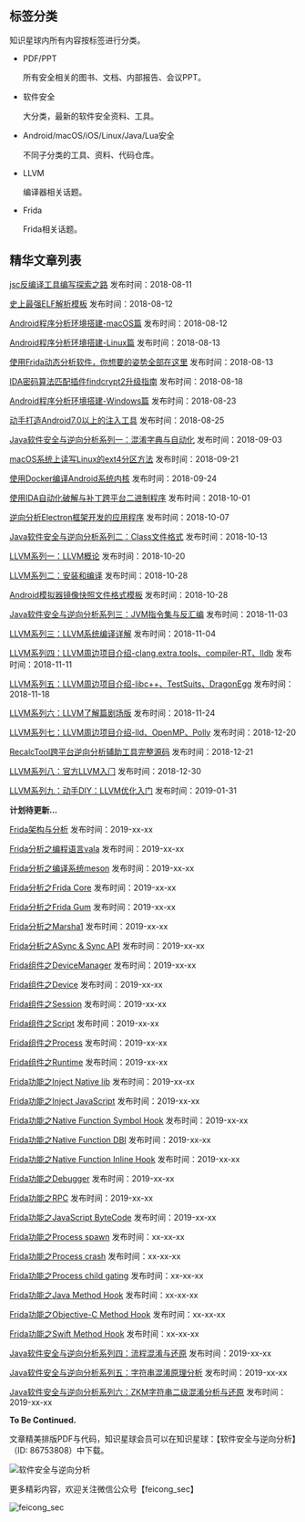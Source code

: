 ## 标签分类

知识星球内所有内容按标签进行分类。

- PDF/PPT

  所有安全相关的图书、文档、内部报告、会议PPT。

- 软件安全

  大分类，最新的软件安全资料、工具。

- Android/macOS/iOS/Linux/Java/Lua安全

  不同子分类的工具、资料、代码仓库。

- LLVM

  编译器相关话题。

- Frida

  Frida相关话题。


## 精华文章列表

[jsc反编译工具编写探索之路](https://t.zsxq.com/bqv3nQf) 发布时间：2018-08-11

[史上最强ELF解析模板](https://t.zsxq.com/UFyrrvb) 发布时间：2018-08-12

[Android程序分析环境搭建-macOS篇](https://t.zsxq.com/Uj2N7iQ) 发布时间：2018-08-12

[Android程序分析环境搭建-Linux篇](https://t.zsxq.com/nuNj2zZ) 发布时间：2018-08-13

[使用Frida动态分析软件，你想要的姿势全部在这里](https://t.zsxq.com/aUbUFuF) 发布时间：2018-08-13

[IDA密码算法匹配插件findcrypt2升级指南](https://t.zsxq.com/62ZzJiU) 发布时间：2018-08-18

[Android程序分析环境搭建-Windows篇](https://t.zsxq.com/R3naAUF) 发布时间：2018-08-23

[动手打造Android7.0以上的注入工具](https://t.zsxq.com/ZVz76iE) 发布时间：2018-08-25

[Java软件安全与逆向分析系列一：混淆字典与自动化](https://t.zsxq.com/JMbAu7y) 发布时间：2018-09-03

[macOS系统上读写Linux的ext4分区方法](https://t.zsxq.com/ai2nUnE) 发布时间：2018-09-21

[使用Docker编译Android系统内核](https://t.zsxq.com/yJM7mia) 发布时间：2018-09-24

[使用IDA自动化破解与补丁跨平台二进制程序](https://t.zsxq.com/a6YRjEa) 发布时间：2018-10-01

[逆向分析Electron框架开发的应用程序](https://t.zsxq.com/7Q3jIQR) 发布时间：2018-10-07

[Java软件安全与逆向分析系列二：Class文件格式](https://t.zsxq.com/Ii2RbaU) 发布时间：2018-10-13

[LLVM系列一：LLVM概论](https://t.zsxq.com/RzVZfIQ) 发布时间：2018-10-20

[LLVM系列二：安装和编译](https://t.zsxq.com/Ay7MFMn) 发布时间：2018-10-28

[Android模拟器镜像快照文件格式模板](https://t.zsxq.com/me6QJeq) 发布时间：2018-10-28

[Java软件安全与逆向分析系列三：JVM指令集与反汇编](https://t.zsxq.com/iqjurni) 发布时间：2018-11-03

[LLVM系列三：LLVM系统编译详解](https://t.zsxq.com/rbeemMr) 发布时间：2018-11-04

[LLVM系列四：LLVM周边项目介绍-clang.extra.tools、compiler-RT、lldb](https://t.zsxq.com/2rfIuzN) 发布时间：2018-11-11

[LLVM系列五：LLVM周边项目介绍-libc++、TestSuits、DragonEgg](https://t.zsxq.com/2NjyFqB) 发布时间：2018-11-18

[LLVM系列六：LLVM了解篇剧场版](https://t.zsxq.com/BeuFUjq) 发布时间：2018-11-24

[LLVM系列七：LLVM周边项目介绍-lld、OpenMP、Polly](https://t.zsxq.com/YBIyJ6Y) 发布时间：2018-12-20

[RecalcTool跨平台逆向分析辅助工具完整源码](https://t.zsxq.com/MN7EA2n) 发布时间：2018-12-21

[LLVM系列八：官⽅LLVM⼊⻔](https://t.zsxq.com/rv7qFyR) 发布时间：2018-12-30

[LLVM系列九：动手DIY：LLVM优化入门](https://t.zsxq.com/ZBy7aiQ) 发布时间：2019-01-31




**计划待更新...**

[Frida架构与分析]() 发布时间：2019-xx-xx

[Frida分析之编程语言vala]() 发布时间：2019-xx-xx

[Frida分析之编译系统meson]() 发布时间：2019-xx-xx

[Frida分析之Frida Core]() 发布时间：2019-xx-xx

[Frida分析之Frida Gum]() 发布时间：2019-xx-xx

[Frida分析之Marsha1]() 发布时间：2019-xx-xx

[Frida分析之ASync & Sync API]() 发布时间：2019-xx-xx


[Frida组件之DeviceManager]() 发布时间：2019-xx-xx

[Frida组件之Device]() 发布时间：2019-xx-xx

[Frida组件之Session]() 发布时间：2019-xx-xx

[Frida组件之Script]() 发布时间：2019-xx-xx

[Frida组件之Process]() 发布时间：2019-xx-xx

[Frida组件之Runtime]() 发布时间：2019-xx-xx

[Frida功能之Inject Native lib]() 发布时间：2019-xx-xx

[Frida功能之Inject JavaScript]() 发布时间：2019-xx-xx

[Frida功能之Native Function Symbol Hook]() 发布时间：2019-xx-xx

[Frida功能之Native Function DBI]() 发布时间：2019-xx-xx

[Frida功能之Native Function Inline Hook]() 发布时间：2019-xx-xx

[Frida功能之Debugger]() 发布时间：2019-xx-xx

[Frida功能之RPC]() 发布时间：2019-xx-xx

[Frida功能之JavaScript ByteCode]() 发布时间：2019-xx-xx

[Frida功能之Process spawn]() 发布时间：xx-xx-xx

[Frida功能之Process crash]() 发布时间：xx-xx-xx

[Frida功能之Process child gating]() 发布时间：xx-xx-xx

[Frida功能之Java Method Hook]() 发布时间：xx-xx-xx

[Frida功能之Objective-C Method Hook]() 发布时间：xx-xx-xx

[Frida功能之Swift Method Hook]() 发布时间：xx-xx-xx



[Java软件安全与逆向分析系列四：流程混淆与还原]() 发布时间：2019-xx-xx

[Java软件安全与逆向分析系列五：字符串混淆原理分析]() 发布时间：2019-xx-xx

[Java软件安全与逆向分析系列六：ZKM字符串二级混淆分析与还原]() 发布时间：2019-xx-xx


**To Be Continued.**


文章精美排版PDF与代码，知识星球会员可以在知识星球：【软件安全与逆向分析】（ID: 86753808）中下载。

![软件安全与逆向分析](https://ws1.sinaimg.cn/large/006tNbRwly1fulwymp07hj30b40b40tj.jpg)

更多精彩内容，欢迎关注微信公众号【feicong_sec】

![feicong_sec](https://ws3.sinaimg.cn/large/0069RVTdly1fu6r39g2p2j3076076dga.jpg)
